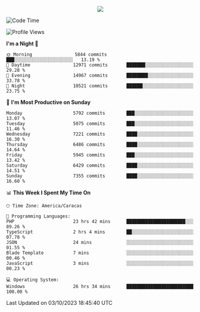 <p align="center">
  <a href="http://www.github.com/thevacs">
    <img src="https://github-readme-streak-stats.herokuapp.com/?user=thevacs&stroke=ffffff&background=1c1917&ring=0891b2&fire=0891b2&currStreakNum=ffffff&currStreakLabel=0891b2&sideNums=ffffff&sideLabels=ffffff&dates=ffffff&hide_border=true" />
  </a>
</p>

<!--START_SECTION:waka-->
![Code Time](http://img.shields.io/badge/Code%20Time-1%2C754%20hrs%2050%20mins-blue)

![Profile Views](http://img.shields.io/badge/Profile%20Views-0-blue)

**I'm a Night 🦉** 

```text
🌞 Morning                5844 commits        ███░░░░░░░░░░░░░░░░░░░░░░   13.19 % 
🌆 Daytime                12971 commits       ███████░░░░░░░░░░░░░░░░░░   29.28 % 
🌃 Evening                14967 commits       ████████░░░░░░░░░░░░░░░░░   33.78 % 
🌙 Night                  10521 commits       ██████░░░░░░░░░░░░░░░░░░░   23.75 % 
```
📅 **I'm Most Productive on Sunday** 

```text
Monday                   5792 commits        ███░░░░░░░░░░░░░░░░░░░░░░   13.07 % 
Tuesday                  5075 commits        ███░░░░░░░░░░░░░░░░░░░░░░   11.46 % 
Wednesday                7221 commits        ████░░░░░░░░░░░░░░░░░░░░░   16.30 % 
Thursday                 6486 commits        ████░░░░░░░░░░░░░░░░░░░░░   14.64 % 
Friday                   5945 commits        ███░░░░░░░░░░░░░░░░░░░░░░   13.42 % 
Saturday                 6429 commits        ████░░░░░░░░░░░░░░░░░░░░░   14.51 % 
Sunday                   7355 commits        ████░░░░░░░░░░░░░░░░░░░░░   16.60 % 
```


📊 **This Week I Spent My Time On** 

```text
🕑︎ Time Zone: America/Caracas

💬 Programming Languages: 
PHP                      23 hrs 42 mins      ██████████████████████░░░   89.26 % 
TypeScript               2 hrs 4 mins        ██░░░░░░░░░░░░░░░░░░░░░░░   07.78 % 
JSON                     24 mins             ░░░░░░░░░░░░░░░░░░░░░░░░░   01.55 % 
Blade Template           7 mins              ░░░░░░░░░░░░░░░░░░░░░░░░░   00.46 % 
JavaScript               3 mins              ░░░░░░░░░░░░░░░░░░░░░░░░░   00.23 % 

💻 Operating System: 
Windows                  26 hrs 34 mins      █████████████████████████   100.00 % 
```


 Last Updated on 03/10/2023 18:45:40 UTC
<!--END_SECTION:waka-->

